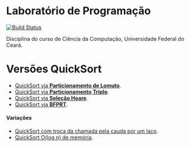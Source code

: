 # Laboratório de Programação

[![Build Status](https://travis-ci.org/joemccann/dillinger.svg?branch=master)](https://travis-ci.org/joemccann/dillinger)

Disciplina do curso de Ciência da Computação, Universidade Federal do Ceará.

# Versões QuickSort

* [QuickSort via **Particionamento de Lomuto**](QuickSort/particao_lomuto.cpp).
* [QuickSort via **Particionamento Triplo**](QuickSort/particonamento_triplo.cpp).
* [QuickSort via **Seleção Hoare**](QuickSort/selecao_hoare.cpp).
* [QuickSort via **BFPRT**](QuickSort/BFPRT.cpp).
#### Variações
* [QuickSort com troca da chamada pela cauda por um laço](QuickSort/Quicksort_cauda_laco.cpp).
* [QuickSort O(log n) de memória](QuickSort/Quicksort_logn_memoria.cpp).

